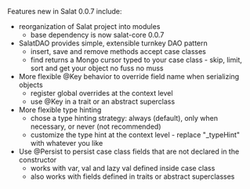Features new in Salat 0.0.7 include:

- reorganization of Salat project into modules
  - base dependency is now salat-core 0.0.7
- SalatDAO provides simple, extensible turnkey DAO pattern
  - insert, save and remove methods accept case classes
  - find returns a Mongo cursor typed to your case class - skip, limit, sort and get your object no fuss no muss
- More flexible @Key behavior to override field name when serializing objects
  - register global overrides at the context level
  - use @Key in a trait or an abstract superclass
- More flexible type hinting
  - chose a type hinting strategy: always (default), only when necessary, or never (not recommended)
  - customize the type hint at the context level - replace "_typeHint" with whatever you like
- Use @Persist to persist case class fields that are not declared in the constructor
  - works with var, val and lazy val defined inside case class
  - also works with fields defined in traits or abstract superclasses